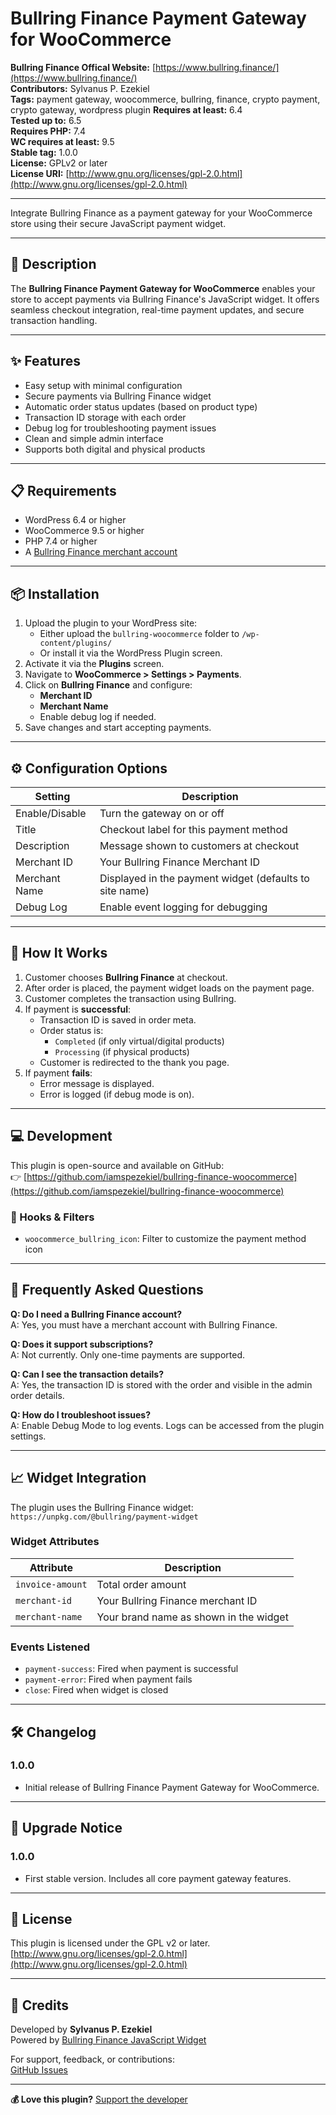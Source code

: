 # Bullring Finance Payment Gateway for WooCommerce
**Bullring Finance Offical Website:** [https://www.bullring.finance/](https://www.bullring.finance/)  
**Contributors:** Sylvanus P. Ezekiel  
**Tags:** payment gateway, woocommerce, bullring, finance, crypto payment, crypto gateway, wordpress plugin 
**Requires at least:** 6.4  
**Tested up to:** 6.5  
**Requires PHP:** 7.4  
**WC requires at least:** 9.5  
**Stable tag:** 1.0.0  
**License:** GPLv2 or later  
**License URI:** [http://www.gnu.org/licenses/gpl-2.0.html](http://www.gnu.org/licenses/gpl-2.0.html)

---

Integrate Bullring Finance as a payment gateway for your WooCommerce store using their secure JavaScript payment widget.

---

## 🧾 Description

The **Bullring Finance Payment Gateway for WooCommerce** enables your store to accept payments via Bullring Finance's JavaScript widget. It offers seamless checkout integration, real-time payment updates, and secure transaction handling.

---

## ✨ Features

- Easy setup with minimal configuration
- Secure payments via Bullring Finance widget
- Automatic order status updates (based on product type)
- Transaction ID storage with each order
- Debug log for troubleshooting payment issues
- Clean and simple admin interface
- Supports both digital and physical products

---

## 📋 Requirements

- WordPress 6.4 or higher  
- WooCommerce 9.5 or higher  
- PHP 7.4 or higher  
- A [Bullring Finance merchant account](https://www.bullring.finance/api-integrations)

---

## 📦 Installation

1. Upload the plugin to your WordPress site:
   - Either upload the `bullring-woocommerce` folder to `/wp-content/plugins/`
   - Or install it via the WordPress Plugin screen.
2. Activate it via the **Plugins** screen.
3. Navigate to **WooCommerce > Settings > Payments**.
4. Click on **Bullring Finance** and configure:
   - **Merchant ID**
   - **Merchant Name**
   - Enable debug log if needed.
5. Save changes and start accepting payments.

---

## ⚙️ Configuration Options

| Setting          | Description                                              |
|------------------|----------------------------------------------------------|
| Enable/Disable   | Turn the gateway on or off                               |
| Title            | Checkout label for this payment method                   |
| Description      | Message shown to customers at checkout                   |
| Merchant ID      | Your Bullring Finance Merchant ID                        |
| Merchant Name    | Displayed in the payment widget (defaults to site name)  |
| Debug Log        | Enable event logging for debugging                       |

---

## 🧠 How It Works

1. Customer chooses **Bullring Finance** at checkout.
2. After order is placed, the payment widget loads on the payment page.
3. Customer completes the transaction using Bullring.
4. If payment is **successful**:
   - Transaction ID is saved in order meta.
   - Order status is:
     - `Completed` (if only virtual/digital products)
     - `Processing` (if physical products)
   - Customer is redirected to the thank you page.
5. If payment **fails**:
   - Error message is displayed.
   - Error is logged (if debug mode is on).

---

## 💻 Development

This plugin is open-source and available on GitHub:  
👉 [https://github.com/iamspezekiel/bullring-finance-woocommerce](https://github.com/iamspezekiel/bullring-finance-woocommerce)


### 🔌 Hooks & Filters

- `woocommerce_bullring_icon`: Filter to customize the payment method icon

---

## 📖 Frequently Asked Questions

**Q: Do I need a Bullring Finance account?**  
A: Yes, you must have a merchant account with Bullring Finance.

**Q: Does it support subscriptions?**  
A: Not currently. Only one-time payments are supported.

**Q: Can I see the transaction details?**  
A: Yes, the transaction ID is stored with the order and visible in the admin order details.

**Q: How do I troubleshoot issues?**  
A: Enable Debug Mode to log events. Logs can be accessed from the plugin settings.

---

## 📈 Widget Integration

The plugin uses the Bullring Finance widget:  
`https://unpkg.com/@bullring/payment-widget`

### Widget Attributes

| Attribute       | Description                              |
|----------------|------------------------------------------|
| `invoice-amount` | Total order amount                      |
| `merchant-id`   | Your Bullring Finance merchant ID        |
| `merchant-name` | Your brand name as shown in the widget   |

### Events Listened

- `payment-success`: Fired when payment is successful
- `payment-error`: Fired when payment fails
- `close`: Fired when widget is closed

---

## 🛠 Changelog

### 1.0.0
- Initial release of Bullring Finance Payment Gateway for WooCommerce.

---

## 🚨 Upgrade Notice

### 1.0.0
- First stable version. Includes all core payment gateway features.

---

## 📄 License

This plugin is licensed under the GPL v2 or later.  
[http://www.gnu.org/licenses/gpl-2.0.html](http://www.gnu.org/licenses/gpl-2.0.html)

---

## 🙏 Credits

Developed by **Sylvanus P. Ezekiel**  
Powered by [Bullring Finance JavaScript Widget](https://unpkg.com/@bullring/payment-widget)

For support, feedback, or contributions:  
[GitHub Issues](https://github.com/iamspezekiel/bullring-finance-woocommerce/issues)

---

**💰 Love this plugin?** [Support the developer](https://iamspezekiel.com.ng/donate)
